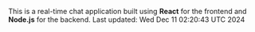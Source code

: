 This is a real-time chat application built using **React** for the frontend and **Node.js** for the backend.
Last updated: Wed Dec 11 02:20:43 UTC 2024
